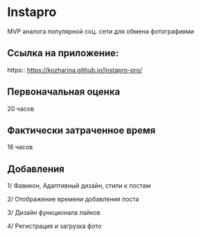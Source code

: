 # Instapro

MVP аналога популярной соц. сети для обмена фотографиями

## Ссылка на приложение:

https::
https://kozharina.github.io/Instapro-pro/
## Первоначальная оценка

20 часов

## Фактически затраченное время

16 часов

## Добавления
 
1/ Фавикон, Адаптивный дизайн, стили к постам

2/ Отображение времени добавления поста 

3/ Дизайн функционала лайков

4/ Регистрация и загрузка фото
